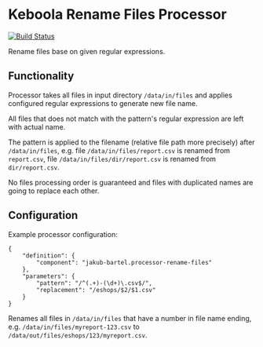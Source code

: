 # Keboola Rename Files Processor

[![Build Status](https://travis-ci.org/jakubbartel/keboola-rename-files-processor.svg?branch=master)](https://travis-ci.org/jakubbartel/keboola-rename-files-processor)

Rename files base on given regular expressions.

## Functionality

Processor takes all files in input directory `/data/in/files` and applies configured regular expressions to generate
new file name.

All files that does not match with the pattern's regular expression are left with actual name.

The pattern is applied to the filename (relative file path more precisely) after `/data/in/files`, e.g. file
`/data/in/files/report.csv` is renamed from `report.csv`, file `/data/in/files/dir/report.csv` is renamed
from `dir/report.csv`.

No files processing order is guaranteed and files with duplicated names are going to replace each other.

## Configuration

Example processor configuration:
```
{
    "definition": {
        "component": "jakub-bartel.processor-rename-files"
    },
    "parameters": {
        "pattern": "/^(.+)-(\d+)\.csv$/",
        "replacement": "/eshops/$2/$1.csv"
    }
}
```

Renames all files in `/data/in/files` that have a number in file name ending, e.g. `/data/in/files/myreport-123.csv`
to `/data/out/files/eshops/123/myreport.csv`.
